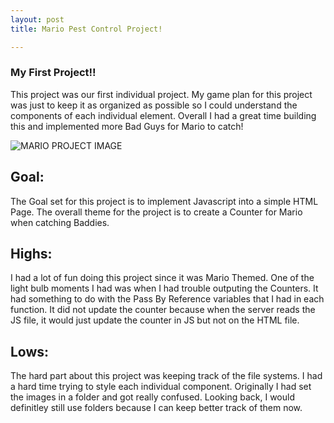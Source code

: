 ```yaml
---
layout: post
title: Mario Pest Control Project!

---
```


### My First Project!!

This project was our first individual project. My game plan for this project was just to keep it as organized as possible
so I could understand the components of each individual element.  Overall I had a great time building this and implemented
more Bad Guys for Mario to catch!

![MARIO PROJECT IMAGE](https://patticus3rd.github.io/images/mario_project.png)

## Goal:
The Goal set for this project is to implement Javascript into a simple HTML Page.  The overall theme for the project is to create a Counter for Mario when catching Baddies. 

## Highs:
I had a lot of fun doing this project since it was Mario Themed.  One of the light bulb moments I had was when I had trouble outputing the Counters.  It had something to do with the Pass By Reference variables that I had in each function.  It did not update the counter because when the server reads the JS file, it would just update the counter in JS but not on the HTML file.

## Lows:
The hard part about this project was keeping track of the file systems. I had a hard time trying to style each individual component.  Originally I had set the images in a folder and got really confused. Looking back, I would definitley still use folders because I can keep better track of them now.



